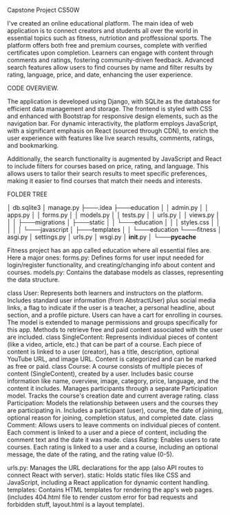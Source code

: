 Capstone Project CS50W

I've created an online educational platform.
The main idea of web application is to connect creators and students all over the world in essential topics such as fitness, nutriotion and proffessional sports.
The platform offers both free and premium courses, complete with verified certificates upon completion. Learners can engage with content through comments and ratings, fostering community-driven feedback. Advanced search features allow users to find courses by name and filter results by rating, language, price, and date, enhancing the user experience.

CODE OVERVIEW.

The application is developed using Django, with SQLite as the database for efficient data management and storage. The frontend is styled with CSS and enhanced with Bootstrap for responsive design elements, such as the navigation bar. For dynamic interactivity, the platform employs JavaScript, with a significant emphasis on React (sourced through CDN), to enrich the user experience with features like live search results, comments, ratings, and bookmarking.

Additionally, the search functionality is augmented by JavaScript and React to include filters for courses based on price, rating, and language. This allows users to tailor their search results to meet specific preferences, making it easier to find courses that match their needs and interests.


FOLDER TREE


│   db.sqlite3
│   manage.py
├───.idea
├───education
    │   │   admin.py
│   │   apps.py
│   │   forms.py
│   │   models.py
│   │   tests.py
│   │   urls.py
│   │   views.py
│   │
│   ├───migrations
│   ├───static
│   │   └───education
│   │       │   styles.css
│   │       │
│   │       └───javascript
│   ├───templates
│   │   └───education
└───fitness
    │   asgi.py
    │   settings.py
    │   urls.py
    │   wsgi.py
    │   __init__.py
    │
    └───__pycache__


Fitness project has an app called education where all essential files are. 
Here a major ones:
forms.py: Defines forms for user input needed for login/register functionality, and creating/changing info about content and courses.
models.py: Contains the database models as classes, representing the data structure.

  class User:
Represents both learners and instructors on the platform.
Includes standard user information (from AbstractUser) plus social media links, a flag to indicate if the user is a teacher, a personal headline, about section, and a profile picture.
Users can have a cart for enrolling in courses.
The model is extended to manage permissions and groups specifically for this app.
Methods to retrieve free and paid content associated with the user are included.
  class SingleContent:
Represents individual pieces of content (like a video, article, etc.) that can be part of a course.
Each piece of content is linked to a user (creator), has a title, description, optional YouTube URL, and image URL.
Content is categorized and can be marked as free or paid.
  class Course:
A course consists of multiple pieces of content (SingleContent), created by a user.
Includes basic course information like name, overview, image, category, price, language, and the content it includes.
Manages participants through a separate Participation model.
Tracks the course's creation date and current average rating.
  class Participation:
Models the relationship between users and the courses they are participating in.
Includes a participant (user), course, the date of joining, optional reason for joining, completion status, and completed date.
  class Comment:
Allows users to leave comments on individual pieces of content.
Each comment is linked to a user and a piece of content, including the comment text and the date it was made.
 class Rating:
Enables users to rate courses.
Each rating is linked to a user and a course, including an optional message, the date of the rating, and the rating value (0-5).

urls.py: Manages the URL declarations for the app (also API routes to connect React with server).
static:	Holds static files like CSS and JavaScript, including a React application for dynamic content handling.
templates: Contains HTML templates for rendering the app's web pages.(includes 404.html file to render custom error for bad requests and forbidden stuff, layout.html is a layout template).

